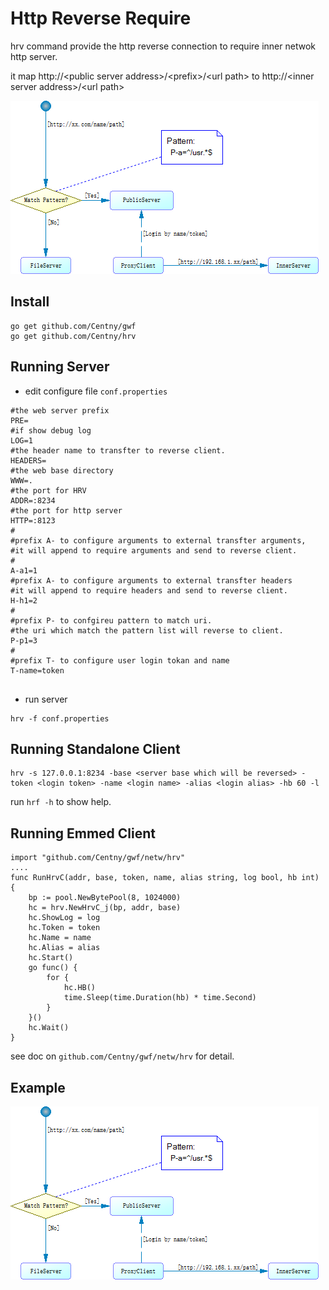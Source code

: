 Http Reverse Require
======
hrv command provide the http reverse connection to require inner netwok http server. 

it map http://\<public server address\>/\<prefix\>/\<url path\> to http://\<inner server address\>/\<url path\>

![hrv](https://raw.githubusercontent.com/Centny/hrv/master/hrv.png)

## Install
```
go get github.com/Centny/gwf
go get github.com/Centny/hrv
```

## Running Server

* edit configure file `conf.properties`

```
#the web server prefix
PRE=
#if show debug log
LOG=1
#the header name to transfter to reverse client.
HEADERS=
#the web base directory
WWW=.
#the port for HRV
ADDR=:8234
#the port for http server
HTTP=:8123
#
#prefix A- to configure arguments to external transfter arguments,
#it will append to require arguments and send to reverse client.
#
A-a1=1
#prefix A- to configure arguments to external transfter headers
#it will append to require headers and send to reverse client.
H-h1=2
#
#prefix P- to confgireu pattern to match uri.
#the uri which match the pattern list will reverse to client.
P-p1=3
#
#prefix T- to configure user login tokan and name
T-name=token


```

* run server

```
hrv -f conf.properties
```

## Running Standalone Client

```
hrv -s 127.0.0.1:8234 -base <server base which will be reversed> -token <login token> -name <login name> -alias <login alias> -hb 60 -l
```
run `hrf -h` to show help.


## Running Emmed Client

```
import "github.com/Centny/gwf/netw/hrv"
....
func RunHrvC(addr, base, token, name, alias string, log bool, hb int) {
	bp := pool.NewBytePool(8, 1024000)
	hc = hrv.NewHrvC_j(bp, addr, base)
	hc.ShowLog = log
	hc.Token = token
	hc.Name = name
	hc.Alias = alias
	hc.Start()
	go func() {
		for {
			hc.HB()
			time.Sleep(time.Duration(hb) * time.Second)
		}
	}()
	hc.Wait()
}
```
see doc on `github.com/Centny/gwf/netw/hrv` for detail.

## Example

![hrv](https://raw.githubusercontent.com/Centny/hrv/master/hrv.png)